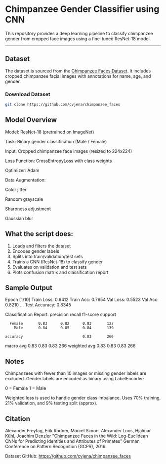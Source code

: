 # Chimpanzee Gender Classifier using CNN

This repository provides a deep learning pipeline to classify chimpanzee gender from cropped face images using a fine-tuned ResNet-18 model.

---

## Dataset

The dataset is sourced from the [Chimpanzee Faces Dataset](https://github.com/cvjena/chimpanzee_faces). It includes cropped chimpanzee facial images with annotations for name, age, and gender.

### Download Dataset

```bash
git clone https://github.com/cvjena/chimpanzee_faces

```

## Model Overview

Model: ResNet-18 (pretrained on ImageNet)

Task: Binary gender classification (Male / Female)

Input: Cropped chimpanzee face images (resized to 224x224)

Loss Function: CrossEntropyLoss with class weights

Optimizer: Adam

Data Augmentation:

Color jitter

Random grayscale

Sharpness adjustment

Gaussian blur






## What the script does:

1) Loads and filters the dataset
2) Encodes gender labels
3) Splits into train/validation/test sets
4) Trains a CNN (ResNet-18) to classify gender
5) Evaluates on validation and test sets
6) Plots confusion matrix and classification report



## Sample Output


Epoch [1/10] Train Loss: 0.6412 Train Acc: 0.7654 Val Loss: 0.5523 Val Acc: 0.8210
...
Test Accuracy: 0.8345

Classification Report:
              precision    recall  f1-score   support

      Female       0.83      0.82      0.83       127
        Male       0.84      0.85      0.84       139

    accuracy                           0.83       266
   macro avg       0.83      0.83      0.83       266
weighted avg       0.83      0.83      0.83       266



## Notes

Chimpanzees with fewer than 10 images or missing gender labels are excluded.
Gender labels are encoded as binary using LabelEncoder:

0 = Female
1 = Male

Weighted loss is used to handle gender class imbalance.
Uses 70% training, 21% validation, and 9% testing split (approx).




## Citation

Alexander Freytag, Erik Rodner, Marcel Simon, Alexander Loos, Hjalmar Kühl, Joachim Denzler
"Chimpanzee Faces in the Wild: Log-Euclidean CNNs for Predicting Identities and Attributes of Primates"
German Conference on Pattern Recognition (GCPR), 2016.

Dataset GitHub: https://github.com/cvjena/chimpanzee_faces
